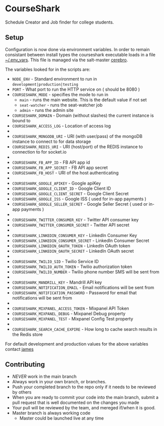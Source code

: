 CourseShark
=============

Schedule Creator and Job finder for college students.


Setup
-------

Configuration is now done via environment variables. In order to remain consistant between
install types the courseshark executable loads in a file 
[~/.env_vars](https://github.com/courseshark/courseshark/blob/master/courseshark#L8). This file is managed via
the salt-master [cerebro](https://github.com/courseshark/courseshark/wiki/Cerebro-Server). 

The variables looked for in the scripts are:

* `NODE_ENV` - Standard environment to run in `development|production|testing`
* `PORT` - What port to run the HTTP service on ( should be 8080 )
* `COURSESHARK_MODE` - specifies the mode to run in
  * `main` - runs the main website. This is the default value if not set
  * `seat-watcher` - runs the seat-watcher job
  * `admin` - runs the admin site
* `COURSESHARK_DOMAIN` - Domain (without slashes) the current instance is bound to
* `COURSESHARK_ACCESS_LOG` - Location of access log
*
* `COURSESHARK_MONGODB_URI` - URI (with user/pass) of the mongoDB instance to connect to for data storage
* `COURSESHARK_REDIS_URI` - URI (host/port) of the REDIS instance to connection to for socket.io
*
* `COURSESHARK_FB_APP_ID` - FB API app id
* `COURSESHARK_FB_APP_SECRET` - FB API app secret
* `COURSESHARK_FB_HOST` - URI of the host authenticating
*
* `COURSESHARK_GOOGLE_APIKEY` - Google apiKey
* `COURSESHARK_GOOGLE_CLIENT_ID` - Google Client ID
* `COURSESHARK_GOOGLE_CLIENT_SECRET` - Google Client Secret
* `COURSESHARK_GOOGLE_ISS` - Google ISS ( used for in-app payments )
* `COURSESHARK_GOOGLE_SELLER_SECRET` - Google Seller Secret ( used or in-app payments )
*
* `COURSESHARK_TWITTER_CONSUMER_KEY` - Twitter API consumer key
* `COURSESHARK_TWITTER_CONSUMER_SECRET` - Twitter API secret
*
* `COURSESHARK_LINKEDIN_CONSUMER_KEY` - LinkedIn Consumer Key
* `COURSESHARK_LINKEDIN_CONSUMER_SECRET` - LinkedIn Consumer Secret
* `COURSESHARK_LINKEDIN_OAUTH_TOKEN` - LinkedIn OAuth token
* `COURSESHARK_LINKEDIN_OAUTH_SECRET` - LinkedIn OAuth secret
*
* `COURSESHARK_TWILIO_SID` - Twilio Service ID
* `COURSESHARK_TWILIO_AUTH_TOKEN` - Twilio authorization token
* `COURSESHARK_TWILIO_NUMBER` - Twilio phone number SMS will be sent from
*
* `COURSESHARK_MANDRILL_KEY` - Mandrill API key
* `COURSESHARK_NOTIFICATION_EMAIL` - Email notifications will be sent from
* `COURSESHARK_NOTIFICATION_PASSWORD` - Password for email that notifications will be sent from
*
* `COURSESHARK_MIXPANEL_ACCESS_TOKEN` - Mixpanel API Token
* `COURSESHARK_MIXPANEL_DEBUG` - Mixpanel Debug property
* `COURSESHARK_MIXPANEL_TEST` - Mixpanel Config Test property
*
* `COURSESHARK_SEARCH_CACHE_EXPIRE` - How long to cache search results in the Redis store

For default development and production values for the above variables contact [james](mailto://james@courseshark.com)


Contributing
-------
* *NEVER* work in the main branch
* Always work in your own branch, or branches.
* Push your completed branch to the repo only if it needs to be reviewed by others
* When you are ready to commit your code into the main branch, submit a pull request that is well documented on the changes you made
* Your pull will be reviewed by the team, and mereged if/when it is good.
* Master branch is always working code
  * Master could be launched live at any time
